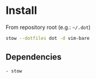 # Install

From repository root (e.g.: `~/.dot`)

```bash
stow --dotfiles dot -d vim-bare
```

## Dependencies

    - stow

